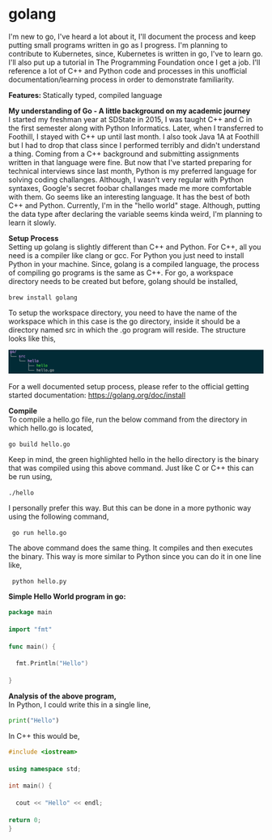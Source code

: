 # golang
I'm new to go, I've heard a lot about it, I'll document the process and keep putting small programs written in go as I progress. I'm planning to contribute to Kubernetes, since, Kubernetes is written in go, I've to learn go. I'll also put up a tutorial in The Programming Foundation once I get a job. I'll reference a lot of C++ and Python code and processes in this unofficial documentation/learning process in order to demonstrate familiarity.

<b> Features: </b> Statically typed, compiled language

<b> My understanding of Go - A little background on my academic journey</b>
<br>
I started my freshman year at SDState in 2015, I was taught C++ and C in the first semester along with Python Informatics. Later, when I transferred to Foothill, I stayed with C++ up until last month. I also took Java 1A at Foothill but I had to drop that class since I performed terribly and didn't understand a thing. Coming from a C++ background and submitting assignments written in that language were fine. But now that I've started preparing for technical interviews since last month, Python is my preferred language for solving coding challanges. Although, I wasn't very regular with Python syntaxes, Google's secret foobar challanges made me more comfortable with them. Go seems like an interesting language. It has the best of both C++ and Python. Currently, I'm in the "hello world" stage. Although, putting the data type after declaring the variable seems kinda weird, I'm planning to learn it slowly.

<b>Setup Process</b> <br>
Setting up golang is slightly different than C++ and Python. For C++, all you need is a compiler like clang or gcc. For Python you just need to install Python in your machine. Since, golang is a compiled language, the process of compiling go programs is the same as C++. For go, a workspace directory needs to be created but before, golang should be installed,<br>

<code>brew install golang</code> <br>

To setup the workspace directory, you need to have the name of the workspace which in this case is the go directory, inside it should be a directory named src in which the .go program will reside. The structure looks like this, <br>

![tree](https://github.com/bootkernel/golang/blob/master/Screen%20Shot%202019-06-19%20at%208.17.37%20PM.png)

For a well documented setup process, please refer to the official getting started documentation: https://golang.org/doc/install

<b>Compile</b> <br>
To compile a hello.go file, run the below command from the directory in which hello.go is located,

<code>go build hello.go</code> <br>

Keep in mind, the green highlighted hello in the hello directory is the binary that was compiled using this above command. Just like C or C++ this can be run using,<br>

<code>./hello</code> <br>

I personally prefer this way. But this can be done in a more pythonic way using the following command,

<code> go run hello.go </code>

The above command does the same thing. It compiles and then executes the binary. This way is more similar to Python since you can do it in one line like,

<code> python hello.py </code>

<b>Simple Hello World program in go:</b>
<br>

```go
package main

import "fmt"

func main() {

  fmt.Println("Hello")

}

```
<b>Analysis of the above program,</b>
<br>
In Python, I could write this in a single line,<br>
```python
print("Hello")
```
In C++ this would be,
<br>

```cpp
#include <iostream>

using namespace std;

int main() {

  cout << "Hello" << endl;

return 0;
}
```
